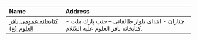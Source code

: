| Name                                                             | Address                                                                          |
|:-----------------------------------------------------------------|:---------------------------------------------------------------------------------|
| [كتابخانه عمومی باقر العلوم (ع)](http://Chenaran-lib.bligfa.com) | چناران - ابتدای بلوار طالقانی – جنب پارك ملت - كتابخانه باقر العلوم علیه السّلام. |